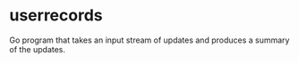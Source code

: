 # userrecords
Go program that takes an input stream of updates and produces a summary of the updates.
